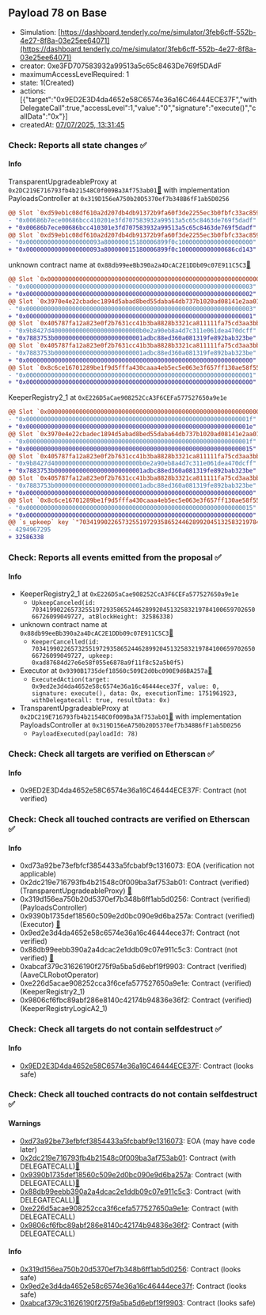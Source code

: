 ## Payload 78 on Base

- Simulation: [https://dashboard.tenderly.co/me/simulator/3feb6cff-552b-4e27-8f8a-03e25ee64071](https://dashboard.tenderly.co/me/simulator/3feb6cff-552b-4e27-8f8a-03e25ee64071)
- creator: 0xe3FD707583932a99513a5c65c8463De769f5DAdF
- maximumAccessLevelRequired: 1
- state: 1(Created)
- actions: [{"target":"0x9ED2E3D4da4652e58C6574e36a16C46444ECE37F","withDelegateCall":true,"accessLevel":1,"value":"0","signature":"execute()","callData":"0x"}]
- createdAt: [07/07/2025, 13:31:45](https://basescan.org/tx/0x74bf84d9532fda4a53e10a53bd793c02b84332ef5b3dad84f696c0bcd09a3e7c)

### Check: Reports all state changes :white_check_mark:

#### Info


TransparentUpgradeableProxy at `0x2DC219E716793fb4b21548C0f009Ba3Af753ab01`[:ghost:](https://github.com/bgd-labs/aave-address-book "GovernanceV3Base.PAYLOADS_CONTROLLER") with implementation PayloadsController at `0x319D156eA750b20D5370ef7b348B6fF1ab5D0256`
```diff
@@ Slot `0xd59eb1c08df610a2d207db4db91372b9fa60f3de2255ec3b0fbfc33ac8593149` @@
- "0x00686b7ece00686bcc410201e3fd707583932a99513a5c65c8463de769f5dadf"
+ "0x00686b7ece00686bcc410301e3fd707583932a99513a5c65c8463de769f5dadf"
@@ Slot `0xd59eb1c08df610a2d207db4db91372b9fa60f3de2255ec3b0fbfc33ac859314a` @@
- "0x000000000000000000093a800000015180006899f0c100000000000000000000"
+ "0x000000000000000000093a800000015180006899f0c1000000000000686cd143"
```

unknown contract name at `0x88db99eeBb390a2a4DcAC2E1DDb09c07E911C5C3`[:ghost:](https://github.com/bgd-labs/aave-address-book "MiscBase.AAVE_CL_ROBOT_OPERATOR")
```diff
@@ Slot `0x0000000000000000000000000000000000000000000000000000000000000002` @@
- "0x0000000000000000000000000000000000000000000000000000000000000003"
+ "0x0000000000000000000000000000000000000000000000000000000000000002"
@@ Slot `0x3970e4e22cbadec1894d5abad8bed55daba64db737b1020ad08141e2aa01a7a0` @@
- "0x0000000000000000000000000000000000000000000000000000000000000003"
+ "0x0000000000000000000000000000000000000000000000000000000000000001"
@@ Slot `0x405787fa12a823e0f2b7631cc41b3ba8828b3321ca811111fa75cd3aa3bb5ace` @@
- "0x9b8427d4000000000000000000000000b0e2a90eb8a4d7c311e061dea470dcff"
+ "0x7883753b0000000000000000000000001adbc88ed360a081319fe892bab323be"
@@ Slot `0x405787fa12a823e0f2b7631cc41b3ba8828b3321ca811111fa75cd3aa3bb5ad0` @@
- "0x7883753b0000000000000000000000001adbc88ed360a081319fe892bab323be"
+ "0x0000000000000000000000000000000000000000000000000000000000000000"
@@ Slot `0x8c6ce16701289be1f9d5fffa430caaa4eb5ec5e063e3f657ff130ae58f5509cc` @@
- "0x0000000000000000000000000000000000000000000000000000000000000001"
+ "0x0000000000000000000000000000000000000000000000000000000000000000"
```

KeeperRegistry2_1 at `0xE226D5aCae908252CcA3F6CEFa577527650a9e1e`
```diff
@@ Slot `0x0000000000000000000000000000000000000000000000000000000000000002` @@
- "0x000000000000000000000000000000000000000000000000000000000000001f"
+ "0x000000000000000000000000000000000000000000000000000000000000001e"
@@ Slot `0x3970e4e22cbadec1894d5abad8bed55daba64db737b1020ad08141e2aa01a7a0` @@
- "0x000000000000000000000000000000000000000000000000000000000000001f"
+ "0x0000000000000000000000000000000000000000000000000000000000000015"
@@ Slot `0x405787fa12a823e0f2b7631cc41b3ba8828b3321ca811111fa75cd3aa3bb5ae2` @@
- "0x9b8427d4000000000000000000000000b0e2a90eb8a4d7c311e061dea470dcff"
+ "0x7883753b0000000000000000000000001adbc88ed360a081319fe892bab323be"
@@ Slot `0x405787fa12a823e0f2b7631cc41b3ba8828b3321ca811111fa75cd3aa3bb5aec` @@
- "0x7883753b0000000000000000000000001adbc88ed360a081319fe892bab323be"
+ "0x0000000000000000000000000000000000000000000000000000000000000000"
@@ Slot `0x8c6ce16701289be1f9d5fffa430caaa4eb5ec5e063e3f657ff130ae58f5509cc` @@
- "0x0000000000000000000000000000000000000000000000000000000000000015"
+ "0x0000000000000000000000000000000000000000000000000000000000000000"
@@ `s_upkeep` key `"70341990226573255197293586524462899204513258321978410065970265066726099049727".maxValidBlocknumber` @@
- 4294967295
+ 32586338
```


### Check: Reports all events emitted from the proposal :white_check_mark:

#### Info

- KeeperRegistry2_1 at `0xE226D5aCae908252CcA3F6CEFa577527650a9e1e`
  - `UpkeepCanceled(id: 70341990226573255197293586524462899204513258321978410065970265066726099049727, atBlockHeight: 32586338)`
- unknown contract name at `0x88db99eeBb390a2a4DcAC2E1DDb09c07E911C5C3`[:ghost:](https://github.com/bgd-labs/aave-address-book "MiscBase.AAVE_CL_ROBOT_OPERATOR")
  - `KeeperCancelled(id: 70341990226573255197293586524462899204513258321978410065970265066726099049727, upkeep: 0xad87684d27e6e58f055e6878a9f11f8c52a5b0f5)`
- Executor at `0x9390B1735def18560c509E2d0bc090E9d6BA257a`[:ghost:](https://github.com/bgd-labs/aave-address-book "AaveV3Base.ACL_ADMIN, GovernanceV3Base.EXECUTOR_LVL_1")
  - `ExecutedAction(target: 0x9ed2e3d4da4652e58c6574e36a16c46444ece37f, value: 0, signature: execute(), data: 0x, executionTime: 1751961923, withDelegatecall: true, resultData: 0x)`
- TransparentUpgradeableProxy at `0x2DC219E716793fb4b21548C0f009Ba3Af753ab01`[:ghost:](https://github.com/bgd-labs/aave-address-book "GovernanceV3Base.PAYLOADS_CONTROLLER") with implementation PayloadsController at `0x319D156eA750b20D5370ef7b348B6fF1ab5D0256`
  - `PayloadExecuted(payloadId: 78)`

### Check: Check all targets are verified on Etherscan :white_check_mark:

#### Info

- 0x9ED2E3D4da4652e58C6574e36a16C46444ECE37F: Contract (not verified) 

### Check: Check all touched contracts are verified on Etherscan :white_check_mark:

#### Info

- 0xd73a92be73efbfcf3854433a5fcbabf9c1316073: EOA (verification not applicable)
- 0x2dc219e716793fb4b21548c0f009ba3af753ab01: Contract (verified) (TransparentUpgradeableProxy) [:ghost:](https://github.com/bgd-labs/aave-address-book "GovernanceV3Base.PAYLOADS_CONTROLLER")
- 0x319d156ea750b20d5370ef7b348b6ff1ab5d0256: Contract (verified) (PayloadsController) 
- 0x9390b1735def18560c509e2d0bc090e9d6ba257a: Contract (verified) (Executor) [:ghost:](https://github.com/bgd-labs/aave-address-book "AaveV3Base.ACL_ADMIN, GovernanceV3Base.EXECUTOR_LVL_1")
- 0x9ed2e3d4da4652e58c6574e36a16c46444ece37f: Contract (not verified) 
- 0x88db99eebb390a2a4dcac2e1ddb09c07e911c5c3: Contract (not verified) [:ghost:](https://github.com/bgd-labs/aave-address-book "MiscBase.AAVE_CL_ROBOT_OPERATOR")
- 0xabcaf379c31626190f275f9a5ba5d6ebf19f9903: Contract (verified) (AaveCLRobotOperator) 
- 0xe226d5acae908252cca3f6cefa577527650a9e1e: Contract (verified) (KeeperRegistry2_1) 
- 0x9806cf6fbc89abf286e8140c42174b94836e36f2: Contract (verified) (KeeperRegistryLogicA2_1) 

### Check: Check all targets do not contain selfdestruct :white_check_mark:

#### Info

- [0x9ED2E3D4da4652e58C6574e36a16C46444ECE37F](https://basescan.org/address/0x9ED2E3D4da4652e58C6574e36a16C46444ECE37F): Contract (looks safe)

### Check: Check all touched contracts do not contain selfdestruct :white_check_mark:

#### Warnings

- [0xd73a92be73efbfcf3854433a5fcbabf9c1316073](https://basescan.org/address/0xd73a92be73efbfcf3854433a5fcbabf9c1316073): EOA (may have code later)
- [0x2dc219e716793fb4b21548c0f009ba3af753ab01](https://basescan.org/address/0x2dc219e716793fb4b21548c0f009ba3af753ab01): Contract (with DELEGATECALL)[:ghost:](https://github.com/bgd-labs/aave-address-book "GovernanceV3Base.PAYLOADS_CONTROLLER")
- [0x9390b1735def18560c509e2d0bc090e9d6ba257a](https://basescan.org/address/0x9390b1735def18560c509e2d0bc090e9d6ba257a): Contract (with DELEGATECALL)[:ghost:](https://github.com/bgd-labs/aave-address-book "AaveV3Base.ACL_ADMIN, GovernanceV3Base.EXECUTOR_LVL_1")
- [0x88db99eebb390a2a4dcac2e1ddb09c07e911c5c3](https://basescan.org/address/0x88db99eebb390a2a4dcac2e1ddb09c07e911c5c3): Contract (with DELEGATECALL)[:ghost:](https://github.com/bgd-labs/aave-address-book "MiscBase.AAVE_CL_ROBOT_OPERATOR")
- [0xe226d5acae908252cca3f6cefa577527650a9e1e](https://basescan.org/address/0xe226d5acae908252cca3f6cefa577527650a9e1e): Contract (with DELEGATECALL)
- [0x9806cf6fbc89abf286e8140c42174b94836e36f2](https://basescan.org/address/0x9806cf6fbc89abf286e8140c42174b94836e36f2): Contract (with DELEGATECALL)

#### Info

- [0x319d156ea750b20d5370ef7b348b6ff1ab5d0256](https://basescan.org/address/0x319d156ea750b20d5370ef7b348b6ff1ab5d0256): Contract (looks safe)
- [0x9ed2e3d4da4652e58c6574e36a16c46444ece37f](https://basescan.org/address/0x9ed2e3d4da4652e58c6574e36a16c46444ece37f): Contract (looks safe)
- [0xabcaf379c31626190f275f9a5ba5d6ebf19f9903](https://basescan.org/address/0xabcaf379c31626190f275f9a5ba5d6ebf19f9903): Contract (looks safe)

